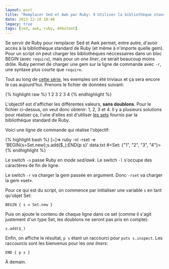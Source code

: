 ```yaml
---
layout: post
title: "Remplacer Sed et Awk par Ruby: 9 Utiliser la bibliothèque standard"
date: 2013-12-10 18:40
legacy: true
tags: [sed, awk, ruby, débutant]
---
```




Se servir de Ruby pour remplacer Sed et Awk permet, entre autre, d'avoir accès
à la bibliothèque standard de Ruby (et même à n'importe quelle gem).  Pour un
script on peut charger les bibliothèques néccessaires dans un bloc BEGIN (avec
`require`), mais pour un *one liner*, ce serait beaucoup moins drôle. Ruby
permet de charger une gem sur la ligne de commande avec `-r`, une syntaxe plus
courte que `require`.

<!-- more -->

Tout au long de [cette série](http://lkdjiin.github.io/blog/2013/11/29/remplacer-sed-et-awk-par-ruby/), les exemples ont été triviaux et ça sera
encore le cas aujourd'hui. Prenons le fichier de données suivant:

{% highlight raw %}
1
2
3
2
3
4
{% endhighlight %}

L'objectif est d'afficher les différentes valeurs, **sans doublons**.
Pour le fichier ci-dessus, on veut donc obtenir: 1, 2, 3 et 4. Il y a plusieurs
solutions pour réaliser ça, l'une d'elles est d'utiliser [les sets](http://ruby-doc.org/stdlib-2.0.0/libdoc/set/rdoc/Set.html)
fournis par la bibliothèque standard de Ruby.

Voici une ligne de commande qui réalise l'objectif:

{% highlight bash %}
[~]⇒ ruby -nl -rset -e 'BEGIN{s=Set.new};s.add($_);END{p s}' data.txt
#<Set: {"1", "2", "3", "4"}>
{% endhighlight %}

Le switch `-n` passe Ruby en *mode sed/awk*. Le switch `-l` s'occupe des
caractères de fin de ligne.

Le switch `-r` va charger la gem passée en argument. Donc `-rset` va charger
la gem «set».

Pour ce qui est du script, on commence par initialiser une variable `s` en
tant qu'objet Set:

    BEGIN { s = Set.new }

Puis on ajoute le contenu de chaque ligne dans ce set (comme il s'agit
justement d'un type Set, les doublons ne seront pas pris en compte):

    s.add($_)

Enfin, on affiche le résultat, `p s` étant un raccourci pour
`puts s.inspect`. Les raccourcis sont les bienvenus pour les *one liners*:

    END { p s }





À demain.



